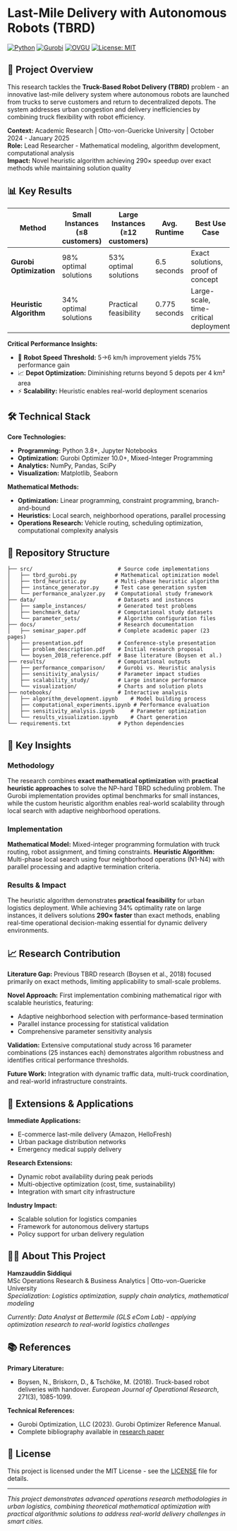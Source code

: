 # Last-Mile Delivery with Autonomous Robots (TBRD)

[![Python](https://img.shields.io/badge/Python-3.8+-blue.svg)](https://www.python.org/downloads/)
[![Gurobi](https://img.shields.io/badge/Gurobi-10.0+-red.svg)](https://www.gurobi.com/)
[![OVGU](https://img.shields.io/badge/Otto--von--Guericke-University-0066cc.svg)](#)
[![License: MIT](https://img.shields.io/badge/License-MIT-yellow.svg)](https://opensource.org/licenses/MIT)

## 🎯 Project Overview

This research tackles the **Truck-Based Robot Delivery (TBRD)** problem - an innovative last-mile delivery system where autonomous robots are launched from trucks to serve customers and return to decentralized depots. The system addresses urban congestion and delivery inefficiencies by combining truck flexibility with robot efficiency.

**Context:** Academic Research | Otto-von-Guericke University | October 2024 - January 2025  
**Role:** Lead Researcher - Mathematical modeling, algorithm development, computational analysis  
**Impact:** Novel heuristic algorithm achieving 290× speedup over exact methods while maintaining solution quality

## 📊 Key Results

| Method | Small Instances (≤8 customers) | Large Instances (≥12 customers) | Avg. Runtime | Best Use Case |
|--------|--------------------------------|----------------------------------|--------------|---------------|
| **Gurobi Optimization** | 98% optimal solutions | 53% optimal solutions | 6.5 seconds | Exact solutions, proof of concept |
| **Heuristic Algorithm** | 34% optimal solutions | Practical feasibility | 0.775 seconds | Large-scale, time-critical deployment |

**Critical Performance Insights:**
- 🎯 **Robot Speed Threshold:** 5→6 km/h improvement yields 75% performance gain
- 📈 **Depot Optimization:** Diminishing returns beyond 5 depots per 4 km² area  
- ⚡ **Scalability:** Heuristic enables real-world deployment scenarios

## 🛠 Technical Stack

**Core Technologies:**
- **Programming:** Python 3.8+, Jupyter Notebooks
- **Optimization:** Gurobi Optimizer 10.0+, Mixed-Integer Programming
- **Analytics:** NumPy, Pandas, SciPy
- **Visualization:** Matplotlib, Seaborn

**Mathematical Methods:**
- **Optimization:** Linear programming, constraint programming, branch-and-bound
- **Heuristics:** Local search, neighborhood operations, parallel processing
- **Operations Research:** Vehicle routing, scheduling optimization, computational complexity analysis

## 📁 Repository Structure

```
├── src/                           # Source code implementations
│   ├── tbrd_gurobi.py            # Mathematical optimization model
│   ├── tbrd_heuristic.py         # Multi-phase heuristic algorithm
│   ├── instance_generator.py     # Test case generation system
│   └── performance_analyzer.py   # Computational study framework
├── data/                          # Datasets and instances
│   ├── sample_instances/          # Generated test problems
│   ├── benchmark_data/            # Computational study datasets
│   └── parameter_sets/            # Algorithm configuration files
├── docs/                          # Research documentation
│   ├── seminar_paper.pdf          # Complete academic paper (23 pages)
│   ├── presentation.pdf           # Conference-style presentation
│   ├── problem_description.pdf    # Initial research proposal
│   └── boysen_2018_reference.pdf  # Base literature (Boysen et al.)
├── results/                       # Computational outputs
│   ├── performance_comparison/    # Gurobi vs. Heuristic analysis
│   ├── sensitivity_analysis/      # Parameter impact studies
│   ├── scalability_study/         # Large instance performance
│   └── visualization/             # Charts and solution plots
├── notebooks/                     # Interactive analysis
│   ├── algorithm_development.ipynb    # Model building process
│   ├── computational_experiments.ipynb # Performance evaluation
│   ├── sensitivity_analysis.ipynb     # Parameter optimization
│   └── results_visualization.ipynb    # Chart generation
└── requirements.txt               # Python dependencies
```

## 🚀 Key Insights

### Methodology
The research combines **exact mathematical optimization** with **practical heuristic approaches** to solve the NP-hard TBRD scheduling problem. The Gurobi implementation provides optimal benchmarks for small instances, while the custom heuristic algorithm enables real-world scalability through local search with adaptive neighborhood operations.

### Implementation
**Mathematical Model:** Mixed-integer programming formulation with truck routing, robot assignment, and timing constraints. **Heuristic Algorithm:** Multi-phase local search using four neighborhood operations (N1-N4) with parallel processing and adaptive termination criteria.

### Results & Impact
The heuristic algorithm demonstrates **practical feasibility** for urban logistics deployment. While achieving 34% optimality rate on large instances, it delivers solutions **290× faster** than exact methods, enabling real-time operational decision-making essential for dynamic delivery environments.

## 📈 Research Contribution

**Literature Gap:** Previous TBRD research (Boysen et al., 2018) focused primarily on exact methods, limiting applicability to small-scale problems.

**Novel Approach:** First implementation combining mathematical rigor with scalable heuristics, featuring:
- Adaptive neighborhood selection with performance-based termination
- Parallel instance processing for statistical validation  
- Comprehensive parameter sensitivity analysis

**Validation:** Extensive computational study across 16 parameter combinations (25 instances each) demonstrates algorithm robustness and identifies critical performance thresholds.

**Future Work:** Integration with dynamic traffic data, multi-truck coordination, and real-world infrastructure constraints.

## 🔮 Extensions & Applications

**Immediate Applications:**
- E-commerce last-mile delivery (Amazon, HelloFresh)
- Urban package distribution networks
- Emergency medical supply delivery

**Research Extensions:**
- Dynamic robot availability during peak periods
- Multi-objective optimization (cost, time, sustainability)
- Integration with smart city infrastructure

**Industry Impact:**
- Scalable solution for logistics companies
- Framework for autonomous delivery startups
- Policy support for urban delivery regulation

## 👨‍💼 About This Project

**Hamzauddin Siddiqui**  
MSc Operations Research & Business Analytics | Otto-von-Guericke University  
*Specialization: Logistics optimization, supply chain analytics, mathematical modeling*

*Currently: Data Analyst at Bettermile (GLS eCom Lab) - applying optimization research to real-world logistics challenges*

## 📚 References

**Primary Literature:**
- Boysen, N., Briskorn, D., & Tschöke, M. (2018). Truck-based robot deliveries with handover. *European Journal of Operational Research*, 271(3), 1085-1099.

**Technical References:**
- Gurobi Optimization, LLC (2023). Gurobi Optimizer Reference Manual.
- Complete bibliography available in [research paper](docs/seminar_paper.pdf)

## 📝 License

This project is licensed under the MIT License - see the [LICENSE](LICENSE) file for details.

---

*This project demonstrates advanced operations research methodologies in urban logistics, combining theoretical mathematical optimization with practical algorithmic solutions to address real-world delivery challenges in smart cities.*
